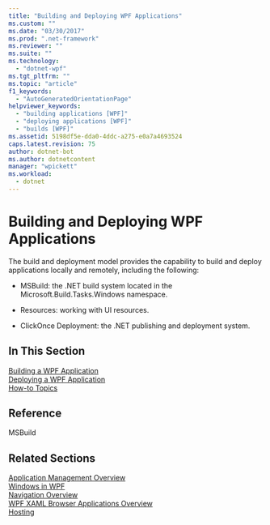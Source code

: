```yaml
---
title: "Building and Deploying WPF Applications"
ms.custom: ""
ms.date: "03/30/2017"
ms.prod: ".net-framework"
ms.reviewer: ""
ms.suite: ""
ms.technology: 
  - "dotnet-wpf"
ms.tgt_pltfrm: ""
ms.topic: "article"
f1_keywords: 
  - "AutoGeneratedOrientationPage"
helpviewer_keywords: 
  - "building applications [WPF]"
  - "deploying applications [WPF]"
  - "builds [WPF]"
ms.assetid: 5198df5e-dda0-4ddc-a275-e0a7a4693524
caps.latest.revision: 75
author: dotnet-bot
ms.author: dotnetcontent
manager: "wpickett"
ms.workload: 
  - dotnet
---
```

# Building and Deploying WPF Applications
The build and deployment model provides the capability to build and deploy applications locally and remotely, including the following:  
  
-   MSBuild: the .NET build system located in the Microsoft.Build.Tasks.Windows namespace.  
  
-   Resources: working with UI resources.  
  
-   ClickOnce Deployment: the .NET publishing and deployment system.  
  
## In This Section  
 [Building a WPF Application](../../../../docs/framework/wpf/app-development/building-a-wpf-application-wpf.md)  
 [Deploying a WPF Application](../../../../docs/framework/wpf/app-development/deploying-a-wpf-application-wpf.md)  
 [How-to Topics](../../../../docs/framework/wpf/app-development/build-and-deploy-how-to-topics.md)  
  
## Reference  
 MSBuild  
  
## Related Sections  
 [Application Management Overview](../../../../docs/framework/wpf/app-development/application-management-overview.md)  
  [Windows in WPF](../../../../docs/framework/wpf/app-development/windows-in-wpf-applications.md)  
  [Navigation Overview](../../../../docs/framework/wpf/app-development/navigation-overview.md)  
  [WPF XAML Browser Applications Overview](../../../../docs/framework/wpf/app-development/wpf-xaml-browser-applications-overview.md)  
  [Hosting](../../../../docs/framework/wpf/app-development/hosting-wpf-applications.md)
